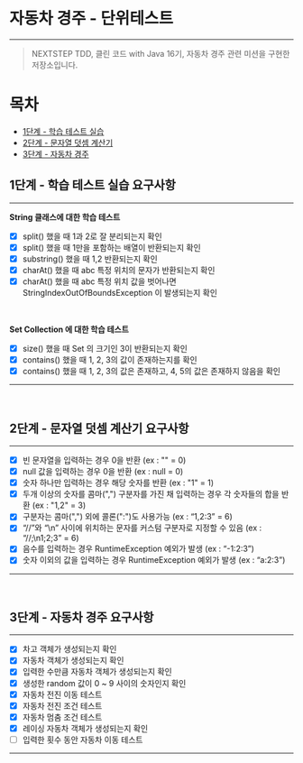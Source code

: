 # 자동차 경주 - 단위테스트 

---

> NEXTSTEP TDD, 클린 코드 with Java 16기, 자동차 경주 관련 미션을 구현한 저장소입니다.

# 목차

- [1단계 - 학습 테스트 실습](#1단계---학습-테스트-실습-요구사항)
- [2단계 - 문자열 덧셈 계산기](#2단계---문자열-덧셈-계산기-요구사항)
- [3단계 - 자동차 경주](#3단계---자동차-경주-요구사항)

## 1단계 - 학습 테스트 실습 요구사항

---
__String 클래스에 대한 학습 테스트__
- [x] split() 했을 때 1과 2로 잘 분리되는지 확인
- [x] split() 했을 때 1만을 포함하는 배열이 반환되는지 확인
- [x] substring() 했을 때 1,2 반환되는지 확인
- [x] charAt() 했을 때 abc 특정 위치의 문자가 반환되는지 확인
- [x] charAt() 했을 때 abc 특정 위치 값을 벗어나면 StringIndexOutOfBoundsException 이 발생되는지 확인

<br>

__Set Collection 에 대한 학습 테스트__
- [x] size() 했을 때 Set 의 크기인 3이 반환되는지 확인
- [x] contains() 했을 때 1, 2, 3의 값이 존재하는지를 확인
- [x] contains() 했을 때 1, 2, 3의 값은 존재하고, 4, 5의 값은 존재하지 않음을 확인

---

<br>

## 2단계 - 문자열 덧셈 계산기 요구사항

---

- [x] 빈 문자열을 입력하는 경우 0을 반환 (ex : "" = 0)
- [x] null 값을 입력하는 경우 0을 반환 (ex : null = 0)
- [x] 숫자 하나만 입력하는 경우 해당 숫자를 반환 (ex : "1" = 1)
- [x] 두개 이상의 숫자를 콤마(",") 구분자를 가진 채 입력하는 경우 각 숫자들의 합을 반환 (ex : "1,2" = 3)
- [x] 구분자는 콤마(",") 외에 콜론(":")도 사용가능 (ex : “1,2:3” = 6)
- [x] “//”와 “\n” 사이에 위치하는 문자를 커스텀 구분자로 지정할 수 있음 (ex : “//;\n1;2;3” = 6)
- [x] 음수를 입력하는 경우 RuntimeException 예외가 발생 (ex : “-1:2:3”)
- [x] 숫자 이외의 값을 입력하는 경우 RuntimeException 예외가 발생 (ex : “a:2:3”)

---

<br>

## 3단계 - 자동차 경주 요구사항

---
- [x] 차고 객체가 생성되는지 확인
- [x] 자동차 객체가 생성되는지 확인
- [x] 입력한 수만큼 자동차 객체가 생성되는지 확인
- [x] 생성한 random 값이 0 ~ 9 사이의 숫자인지 확인
- [x] 자동차 전진 이동 테스트
- [x] 자동차 전진 조건 테스트
- [x] 자동차 멈춤 조건 테스트
- [x] 레이싱 자동차 객체가 생성되는지 확인
- [ ] 입력한 횟수 동안 자동차 이동 테스트
---

